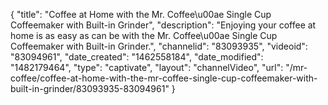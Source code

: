 {
    "title": "Coffee at Home with the Mr. Coffee\u00ae Single Cup Coffeemaker with Built-in Grinder",
    "description": "Enjoying your coffee at home is as easy as can be with the Mr. Coffee\u00ae Single Cup Coffeemaker with Built-in Grinder.",
    "channelid": "83093935",
    "videoid": "83094961",
    "date_created": "1462558184",
    "date_modified": "1482179464",
    "type": "captivate",
    "layout": "channelVideo",
    "url": "\/mr-coffee\/coffee-at-home-with-the-mr-coffee-single-cup-coffeemaker-with-built-in-grinder\/83093935-83094961"
}